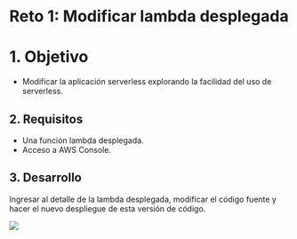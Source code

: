 # Reto 1: Modificar lambda desplegada

# 1. Objetivo 
- Modificar la aplicación serverless explorando la facilidad del uso de serverless.

## 2. Requisitos
- Una función lambda desplegada.
- Acceso a AWS Console.

## 3. Desarrollo 

Ingresar al detalle de la lambda desplegada, modificar el código fuente y hacer el nuevo despliegue de esta versión de código.

<img src="img/r1-lambda-detail.png">
